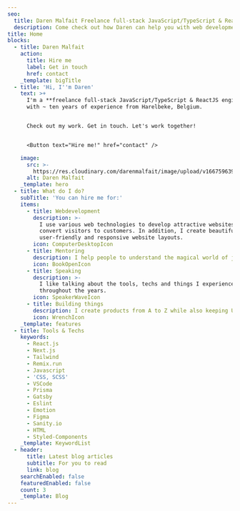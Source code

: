 ```yaml
---
seo:
  title: Daren Malfait Freelance full-stack JavaScript/TypeScript & ReactJS engineer
  description: Come check out how Daren can help you with web development.
title: Home
blocks:
  - title: Daren Malfait
    action:
      title: Hire me
      label: Get in touch
      href: contact
    _template: bigTitle
  - title: 'Hi, I''m Daren'
    text: >+
      I'm a **freelance full-stack JavaScript/TypeScript & ReactJS engineer**
      with ~ ten years of experience from Harelbeke, Belgium.


      Check out my work. Get in touch. Let's work together!


      <Button text="Hire me!" href="contact" />

    image:
      src: >-
        https://res.cloudinary.com/darenmalfait/image/upload/v1667596394/daren-wiki/daren-cartoon_a8oqrk.webp
      alt: Daren Malfait
    _template: hero
  - title: What do I do?
    subTitle: 'You can hire me for:'
    items:
      - title: Webdevelopment
        description: >-
          I use various web technologies to develop attractive websites which
          convert visitors to customers. In addition, I create beautiful,
          user-friendly and responsive website layouts.
        icon: ComputerDesktopIcon
      - title: Mentoring
        description: I help people to understand the magical world of javascript better.
        icon: BookOpenIcon
      - title: Speaking
        description: >-
          I like talking about the tools, techs and things I experienced
          throughout the years.
        icon: SpeakerWaveIcon
      - title: Building things
        description: I create products from A to Z while also keeping UX in mind.
        icon: WrenchIcon
    _template: features
  - title: Tools & Techs
    keywords:
      - React.js
      - Next.js
      - Tailwind
      - Remix.run
      - Javascript
      - 'CSS, SCSS'
      - VSCode
      - Prisma
      - Gatsby
      - Eslint
      - Emotion
      - Figma
      - Sanity.io
      - HTML
      - Styled-Components
    _template: KeywordList
  - header:
      title: Latest blog articles
      subtitle: For you to read
      link: blog
    searchEnabled: false
    featuredEnabled: false
    count: 3
    _template: Blog
---
```


